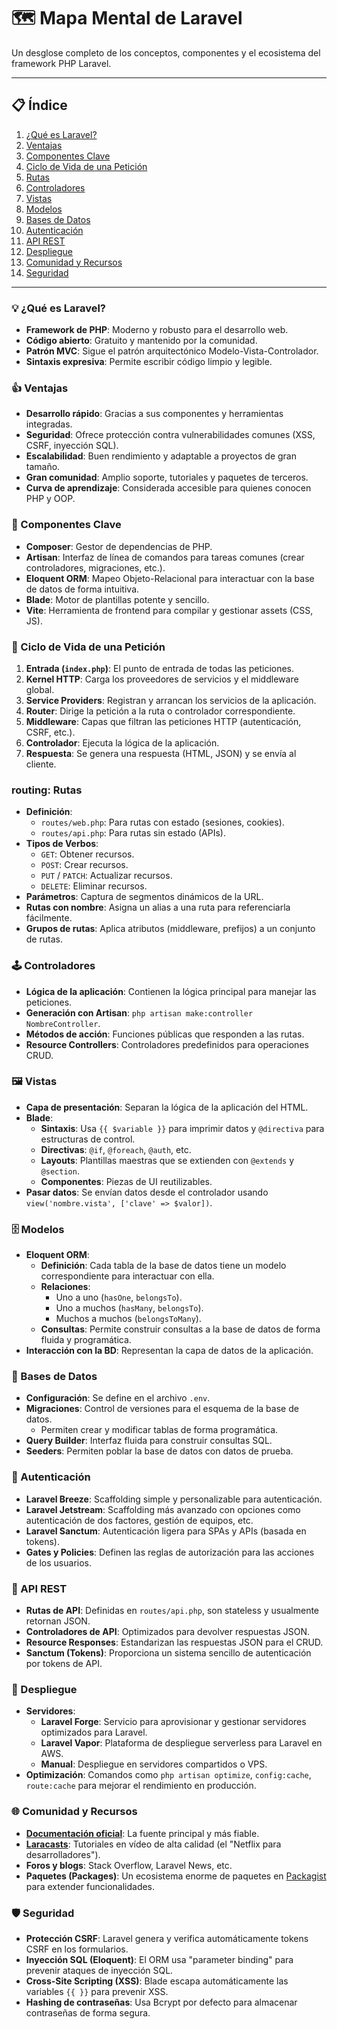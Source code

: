 # 🗺️ Mapa Mental de Laravel

Un desglose completo de los conceptos, componentes y el ecosistema del framework PHP Laravel.

---

## 📋 Índice

1.  [¿Qué es Laravel?](#-qué-es-laravel)
2.  [Ventajas](#-ventajas)
3.  [Componentes Clave](#-componentes-clave)
4.  [Ciclo de Vida de una Petición](#-ciclo-de-vida-de-una-petición)
5.  [Rutas](#-rutas)
6.  [Controladores](#-controladores)
7.  [Vistas](#-vistas)
8.  [Modelos](#-modelos)
9.  [Bases de Datos](#-bases-de-datos)
10. [Autenticación](#-autenticación)
11. [API REST](#-api-rest)
12. [Despliegue](#-despliegue)
13. [Comunidad y Recursos](#-comunidad-y-recursos)
14. [Seguridad](#-seguridad)

---

### 💡 ¿Qué es Laravel?

-   **Framework de PHP**: Moderno y robusto para el desarrollo web.
-   **Código abierto**: Gratuito y mantenido por la comunidad.
-   **Patrón MVC**: Sigue el patrón arquitectónico Modelo-Vista-Controlador.
-   **Sintaxis expresiva**: Permite escribir código limpio y legible.

### 👍 Ventajas

-   **Desarrollo rápido**: Gracias a sus componentes y herramientas integradas.
-   **Seguridad**: Ofrece protección contra vulnerabilidades comunes (XSS, CSRF, inyección SQL).
-   **Escalabilidad**: Buen rendimiento y adaptable a proyectos de gran tamaño.
-   **Gran comunidad**: Amplio soporte, tutoriales y paquetes de terceros.
-   **Curva de aprendizaje**: Considerada accesible para quienes conocen PHP y OOP.

### 🧩 Componentes Clave

-   **Composer**: Gestor de dependencias de PHP.
-   **Artisan**: Interfaz de línea de comandos para tareas comunes (crear controladores, migraciones, etc.).
-   **Eloquent ORM**: Mapeo Objeto-Relacional para interactuar con la base de datos de forma intuitiva.
-   **Blade**: Motor de plantillas potente y sencillo.
-   **Vite**: Herramienta de frontend para compilar y gestionar assets (CSS, JS).

### 🔄 Ciclo de Vida de una Petición

1.  **Entrada (`index.php`)**: El punto de entrada de todas las peticiones.
2.  **Kernel HTTP**: Carga los proveedores de servicios y el middleware global.
3.  **Service Providers**: Registran y arrancan los servicios de la aplicación.
4.  **Router**: Dirige la petición a la ruta o controlador correspondiente.
5.  **Middleware**: Capas que filtran las peticiones HTTP (autenticación, CSRF, etc.).
6.  **Controlador**: Ejecuta la lógica de la aplicación.
7.  **Respuesta**: Se genera una respuesta (HTML, JSON) y se envía al cliente.

### routing: Rutas

-   **Definición**:
    -   `routes/web.php`: Para rutas con estado (sesiones, cookies).
    -   `routes/api.php`: Para rutas sin estado (APIs).
-   **Tipos de Verbos**:
    -   `GET`: Obtener recursos.
    -   `POST`: Crear recursos.
    -   `PUT` / `PATCH`: Actualizar recursos.
    -   `DELETE`: Eliminar recursos.
-   **Parámetros**: Captura de segmentos dinámicos de la URL.
-   **Rutas con nombre**: Asigna un alias a una ruta para referenciarla fácilmente.
-   **Grupos de rutas**: Aplica atributos (middleware, prefijos) a un conjunto de rutas.

### 🕹️ Controladores

-   **Lógica de la aplicación**: Contienen la lógica principal para manejar las peticiones.
-   **Generación con Artisan**: `php artisan make:controller NombreController`.
-   **Métodos de acción**: Funciones públicas que responden a las rutas.
-   **Resource Controllers**: Controladores predefinidos para operaciones CRUD.

### 🖼️ Vistas

-   **Capa de presentación**: Separan la lógica de la aplicación del HTML.
-   **Blade**:
    -   **Sintaxis**: Usa `{{ $variable }}` para imprimir datos y `@directiva` para estructuras de control.
    -   **Directivas**: `@if`, `@foreach`, `@auth`, etc.
    -   **Layouts**: Plantillas maestras que se extienden con `@extends` y `@section`.
    -   **Componentes**: Piezas de UI reutilizables.
-   **Pasar datos**: Se envían datos desde el controlador usando `view('nombre.vista', ['clave' => $valor])`.

### 🗄️ Modelos

-   **Eloquent ORM**:
    -   **Definición**: Cada tabla de la base de datos tiene un modelo correspondiente para interactuar con ella.
    -   **Relaciones**:
        -   Uno a uno (`hasOne`, `belongsTo`).
        -   Uno a muchos (`hasMany`, `belongsTo`).
        -   Muchos a muchos (`belongsToMany`).
    -   **Consultas**: Permite construir consultas a la base de datos de forma fluida y programática.
-   **Interacción con la BD**: Representan la capa de datos de la aplicación.

### 💾 Bases de Datos

-   **Configuración**: Se define en el archivo `.env`.
-   **Migraciones**: Control de versiones para el esquema de la base de datos.
    -   Permiten crear y modificar tablas de forma programática.
-   **Query Builder**: Interfaz fluida para construir consultas SQL.
-   **Seeders**: Permiten poblar la base de datos con datos de prueba.

### 🔐 Autenticación

-   **Laravel Breeze**: Scaffolding simple y personalizable para autenticación.
-   **Laravel Jetstream**: Scaffolding más avanzado con opciones como autenticación de dos factores, gestión de equipos, etc.
-   **Laravel Sanctum**: Autenticación ligera para SPAs y APIs (basada en tokens).
-   **Gates y Policies**: Definen las reglas de autorización para las acciones de los usuarios.

### 📡 API REST

-   **Rutas de API**: Definidas en `routes/api.php`, son stateless y usualmente retornan JSON.
-   **Controladores de API**: Optimizados para devolver respuestas JSON.
-   **Resource Responses**: Estandarizan las respuestas JSON para el CRUD.
-   **Sanctum (Tokens)**: Proporciona un sistema sencillo de autenticación por tokens de API.

### 🚀 Despliegue

-   **Servidores**:
    -   **Laravel Forge**: Servicio para aprovisionar y gestionar servidores optimizados para Laravel.
    -   **Laravel Vapor**: Plataforma de despliegue serverless para Laravel en AWS.
    -   **Manual**: Despliegue en servidores compartidos o VPS.
-   **Optimización**: Comandos como `php artisan optimize`, `config:cache`, `route:cache` para mejorar el rendimiento en producción.

### 🌐 Comunidad y Recursos

-   **[Documentación oficial](https://laravel.com/docs)**: La fuente principal y más fiable.
-   **[Laracasts](https://laracasts.com/)**: Tutoriales en vídeo de alta calidad (el "Netflix para desarrolladores").
-   **Foros y blogs**: Stack Overflow, Laravel News, etc.
-   **Paquetes (Packages)**: Un ecosistema enorme de paquetes en [Packagist](https://packagist.org/) para extender funcionalidades.

### 🛡️ Seguridad

-   **Protección CSRF**: Laravel genera y verifica automáticamente tokens CSRF en los formularios.
-   **Inyección SQL (Eloquent)**: El ORM usa "parameter binding" para prevenir ataques de inyección SQL.
-   **Cross-Site Scripting (XSS)**: Blade escapa automáticamente las variables `{{ }}` para prevenir XSS.
-   **Hashing de contraseñas**: Usa Bcrypt por defecto para almacenar contraseñas de forma segura.